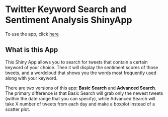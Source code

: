 # Twitter Keyword Search and Sentiment Analysis ShinyApp

To use the app, click [here](https://kevinch0810zxc.shinyapps.io/TwitteR/)

## What is this App
This Shiny App allows you to search for tweets that contain a certain keyword of your choice. Then it will display the sentiment scores of those tweets, and a wordcloud that shows you the words most frequently used along with your keyword.

There are two versions of this app: **Basic Search** and **Advanced Search**. The primary difference is that Basic Search will grab only the newest tweets (within the date range that you can specify), while Advanced Search will take X number of tweets from each day and make a boxplot instead of a scatter plot.
